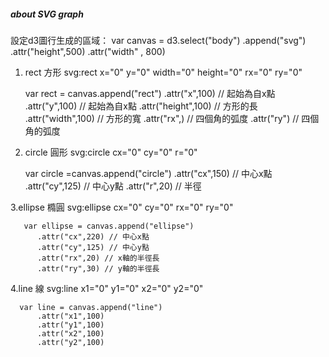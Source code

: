##### about SVG graph 

設定d3圖行生成的區域：
        var canvas = d3.select("body")
                    .append("svg")
                    .attr("height",500)
                    .attr("width" , 800)



1. rect 方形 svg:rect x="0" y="0" width="0" height="0" rx="0" ry="0" 

      var rect = canvas.append("rect")
                .attr("x",100) // 起始為自x點
                .attr("y",100) // 起始為自x點
                .attr("height",100) // 方形的長
                .attr("width",100) // 方形的寬
                .attr("rx",) // 四個角的弧度
                .attr("ry") // 四個角的弧度
2. circle 圓形 svg:circle cx="0" cy="0" r="0"

      var circle =canvas.append("circle")
          .attr("cx",150) // 中心x點
          .attr("cy",125) // 中心y點
          .attr("r",20) // 半徑
          
3.ellipse 橢圓 svg:ellipse cx="0" cy="0" rx="0" ry="0"

       var ellipse = canvas.append("ellipse")
          .attr("cx",220) // 中心x點
          .attr("cy",125) // 中心y點
          .attr("rx",20) // x軸的半徑長
          .attr("ry",30) // y軸的半徑長 
          
4.line 線  svg:line x1="0" y1="0" x2="0" y2="0" 
  
      var line = canvas.append("line")
          .attr("x1",100)
          .attr("y1",100)
          .attr("x2",100)
          .attr("y2",100)
          

          

